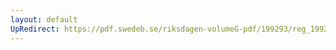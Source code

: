 ```yaml
---
layout: default
UpRedirect: https://pdf.swedeb.se/riksdagen-volumeG-pdf/199293/reg_199293_SkU/reg_199293_SkU_0011.pdf
---
```

